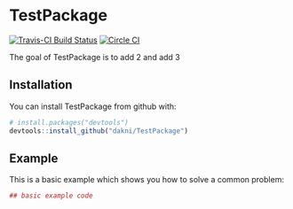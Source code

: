
<!-- README.md is generated from README.Rmd. Please edit that file -->
TestPackage
===========

[![Travis-CI Build Status](https://travis-ci.org/dakni/TestPackage.svg?branch=master)](https://travis-ci.org/dakni/TestPackage) [![Circle CI](https://circleci.com/gh/dakni/TestPackage.svg?style=shield&circle-token=:circle-token)](https://circleci.com/gh/dakni/TestPackage)

The goal of TestPackage is to add 2 and add 3

Installation
------------

You can install TestPackage from github with:

``` r
# install.packages("devtools")
devtools::install_github("dakni/TestPackage")
```

Example
-------

This is a basic example which shows you how to solve a common problem:

``` r
## basic example code
```
